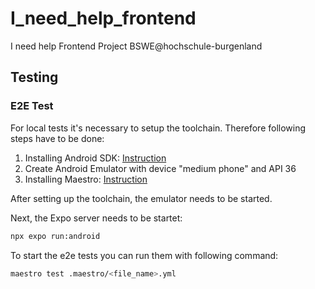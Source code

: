 # I_need_help_frontend
I need help Frontend Project BSWE@hochschule-burgenland

## Testing
### E2E Test
For local tests it's necessary to setup the toolchain. Therefore following steps have to be done:

1. Installing Android SDK: [Instruction](https://docs.expo.dev/workflow/android-studio-emulator/)
2. Create Android Emulator with device "medium phone" and API 36
3. Installing Maestro: [Instruction](https://docs.maestro.dev/getting-started/installing-maestro)

After setting up the toolchain, the emulator needs to be started.

Next, the Expo server needs to be startet:

```bash
npx expo run:android
```

To start the e2e tests you can run them with following command:

```bash
maestro test .maestro/<file_name>.yml
```

